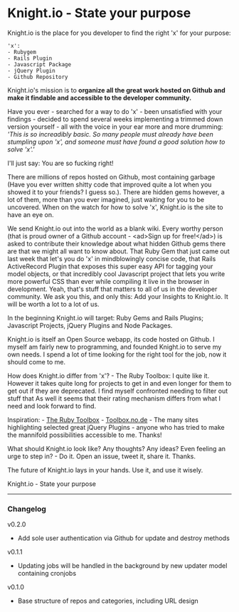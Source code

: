 # Knight.io - State your purpose

Knight.io is the place for you developer to find the right 'x' for your purpose:

	'x':
	- Rubygem
	- Rails Plugin
	- Javascript Package
	- jQuery Plugin
	- Github Repository

Knight.io's mission is to **organize all the great work hosted on Github and make it findable and accessible to the developer community.**

Have you ever
	- searched for a way to do 'x'
	- been unsatisfied with your findings
	- decided to spend several weeks implementing a trimmed down version yourself
	- all with the voice in your ear more and more drumming: *'This is so increadibly basic. So many people must already have been stumpling upon 'x', and someone must have found a good solution how to solve 'x'.'*

I'll just say: You are so fucking right!

There are millions of repos hosted on Github, most containing garbage (Have you ever written shitty code that improved quite a lot when you showed it to your friends? I guess so.). There are hidden gems however, a lot of them, more than you ever imagined, just waiting for you to be uncovered. When on the watch for how to solve 'x', Knight.io is the site to have an eye on.

We send Knight.io out into the world as a blank wiki. Every worthy person (that is proud owner of a Github account - &lt;ad&gt;Sign up for free!&lt;/ad&gt;) is asked to contribute their knowledge about what hidden Github gems there are that we might all want to know about. That Ruby Gem that just came out last week that let's you do 'x' in mindblowingly concise code, that Rails ActiveRecord Plugin that exposes this super easy API for tagging your model objects, or that incredibly cool Javascript project that lets you write more powerful CSS than ever while compiling it live in the browser in development. Yeah, that's stuff that matters to all of us in the developer community. We ask you this, and only this: Add your Insights to Knight.io. It will be worth a lot to a lot of us.

In the beginning Knight.io will target: Ruby Gems and Rails Plugins; Javascript Projects, jQuery Plugins and Node Packages.

Knight.io is itself an Open Source webapp, its code hosted on Github. I myself am fairly new to programming, and founded Knight.io to serve my own needs. I spend a lot of time looking for the right tool for the job, now it should come to me.

How does Knight.io differ from 'x'?
	- The Ruby Toolbox: I quite like it. However it takes quite long for projects to get in and even longer for them to get out if they are deprecated. I find myself confronted needing to filter out stuff that As well it seems that their rating mechanism differs from what I need and look forward to find.

Inspiration:
	- [The Ruby Toolbox](http://ruby-toolbox.com)
	- [Toolbox.no.de](toolbox.no.de)
	- The many sites highlighting selected great jQuery Plugins
	- anyone who has tried to make the mannifold possibilities accessible to me. Thanks!

What should Knight.io look like? Any thoughts? Any ideas? Even feeling an urge to step in? - Do it. Open an issue, tweet it, share it. Thanks.

The future of Knight.io lays in your hands. Use it, and use it wisely.

Knight.io - State your purpose

---
### Changelog

v0.2.0
- Add sole user authentication via Github for update and destroy methods

v0.1.1
- Updating jobs will be handled in the background by new updater model containing cronjobs

v0.1.0
- Base structure of repos and categories, including URL design
